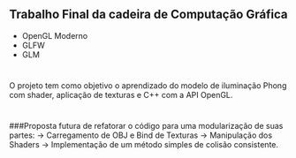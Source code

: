 ## Trabalho Final da cadeira de Computação Gráfica

- OpenGL Moderno
- GLFW
- GLM
#
O projeto tem como objetivo o aprendizado do modelo de iluminação Phong com shader, aplicação de texturas e C++ com a API OpenGL.
#
###Proposta futura de refatorar o código para uma modularização de suas partes:
-> Carregamento de OBJ e Bind de Texturas
-> Manipulação dos Shaders
-> Implementação de um método simples de colisão consistente.

